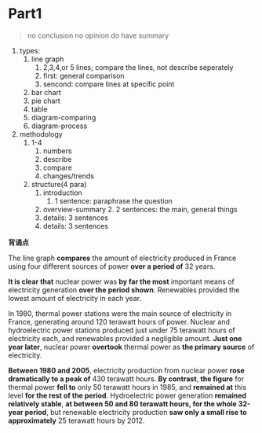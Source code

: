 # Part1
> no conclusion
> no opinion
> do have summary

1. types:
	1. line graph
		1. 2,3,4,or 5 lines; compare the lines, not describe seperately
		2. first: general comparison
		3. sencond: compare lines at specific point
	2. bar chart
	3. pie chart
	4. table
	5. diagram-comparing
	6. diagram-process
2. methodology
	1. 1-4 
		1. numbers
		2. describe
		3. compare
		4. changes/trends
	2. structure(4 para)
		1. introduction
			1. 1 sentence: paraphrase the question
		2. overview-summary
			2. 2 sentences: the main, general things
		3. details: 3 sentences
		4. details: 3 sentences

**背诵点**

The line graph **compares** the amount of electricity produced in France using four different sources
of power **over a period of** 32 years.

**It is clear that** nuclear power was **by far the most** important means of electricity generation **over the
period shown**. Renewables provided the lowest amount of electricity in each year.

In 1980, thermal power stations were the main source of electricity in France, generating around 120 terawatt hours of power. Nuclear and hydroelectric power stations produced just under 75 terawatt hours of electricity each, and renewables provided a negligible amount. **Just one year later**, nuclear power **overtook** thermal power as **the primary source** of electricity.

**Between 1980 and 2005**, electricity production from nuclear power **rose dramatically to a peak of** 430 terawatt hours. **By contrast**, **the figure** for thermal power **fell to** only 50 terawatt hours in 1985, and **remained at** this level **for the rest of the period**. Hydroelectric power generation **remained relatively stable**, **at between 50 and 80 terawatt hours, for the whole 32-year period**, but renewable electricity production **saw only a small rise to approximately** 25 terawatt hours by 2012.